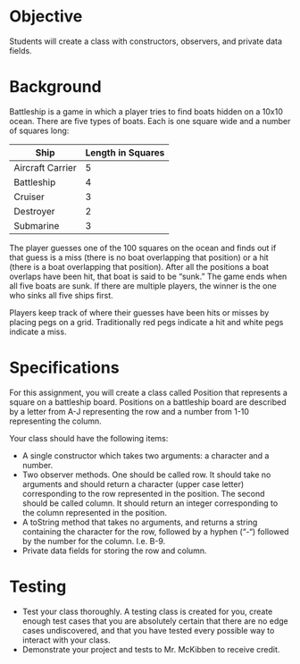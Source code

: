 # Objective
Students will create a class with constructors, observers, and private data fields.

# Background
Battleship is a game in which a player tries to find boats hidden on a 10x10 ocean. There are five types of boats. Each is one square wide and a number of squares long:

| Ship             | Length in Squares |
|------------------|-------------------|
| Aircraft Carrier | 5                 |
| Battleship       | 4                 |
| Cruiser          | 3                 |
| Destroyer        | 2                 |
| Submarine        | 3                 |

The player guesses one of the 100 squares on the ocean and finds out if that guess is a miss (there is no boat overlapping that position) or a hit (there is a boat overlapping that position). After all the positions a boat overlaps have been hit, that boat is said to be “sunk.” The game ends when all five boats are sunk. If there are multiple players, the winner is the one who sinks all five ships first.

Players keep track of where their guesses have been hits or misses by placing pegs on a grid. Traditionally red pegs indicate a hit and white pegs indicate a miss.

# Specifications
For this assignment, you will create a class called Position that represents a square on a battleship board. Positions on a battleship board are described by a letter from A-J representing the row and a number from 1-10 representing the column.

Your class should have the following items:

* A single constructor which takes two arguments: a character and a number.
* Two observer methods. One should be called row. It should take no arguments and should return a character (upper case letter) corresponding to the row represented in the position. The second should be called column. It should return an integer corresponding to the column represented in the position.
* A toString method that takes no arguments, and returns a string containing the character for the row, followed by a hyphen (“-“) followed by the number for the column. I.e. B-9.
* Private data fields for storing the row and column.
# Testing
* Test your class thoroughly. A testing class is created for you, create enough test cases that you are absolutely certain that there are no edge cases undiscovered, and that you have tested every possible way to interact with your class.
* Demonstrate your project and tests to Mr. McKibben to receive credit.
